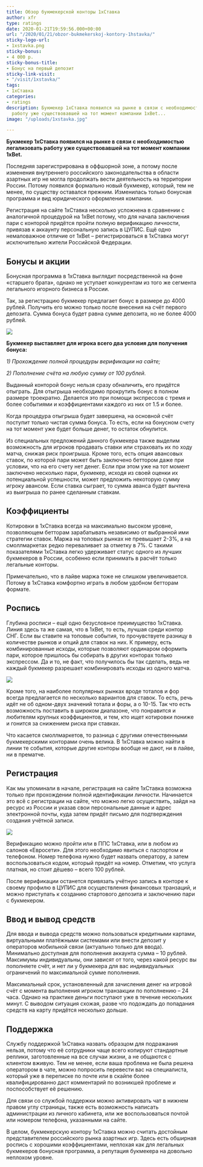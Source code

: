 ```yaml
---
title: Обзор букмекерской конторы 1хСтавка
author: xfr
type: ratings
date: 2020-01-21T19:59:56.000+00:00
url: "/2020/01/21/obzor-bukmekerskoj-kontory-1hstavka/"
sticky-logo-url:
- 1xstavka.png
sticky-bonus:
- 4 000 р.
sticky-bonus-title:
- Бонус на первый депозит
sticky-link-visit:
- "/visit/1xstavka/"
tags:
- 1хСтавка
categories:
- ratings
description: Букмекер 1хСтавка появился на рынке в связи с необходимостью легализовать
  работу уже существовавшей на тот момент компании 1хBet...
image: "/uploads/1xstavka.jpg"

---
```

**Букмекер 1хСтавка появился на рынке в связи с необходимостью легализовать работу уже существовавшей на тот момент компании 1хBet.**

Последняя зарегистрирована в оффшорной зоне, а потому после изменения внутреннего российского законодательства в области азартных игр не могла продолжать вести деятельность на территории России. Потому появился формально новый букмекер, который, тем не менее, по существу оставался прежним. Изменилась только бонусная программа и вид юридического оформления компании.

Регистрация на сайте 1хСтавка несколько усложнена в сравнении с аналогичной процедурой на 1хBet потому, что для начала заключения пари с конторой придётся пройти полную верификацию личности, привязав к аккаунту персональную запись в ЦУПИС. Ещё одно немаловажное отличие от 1хBet – регистрироваться в 1хСтавка могут исключительно жители Российской Федерации.

## Бонусы и акции

Бонусная программа в 1хСтавка выглядит посредственной на фоне «старшего брата», однако не уступает конкурентам из того же сегмента легального игорного бизнеса в России.

Так, за регистрацию букмекер предлагает бонус в размере до 4000 рублей. Получить его можно только после внесения на счёт первого депозита. Сумма бонуса будет равна сумме депозита, но не более 4000 рублей.

![](/uploads/1xstavka2.jpg)

**Букмекер выставляет для игрока всего два условия для получения бонуса:**

_1) Прохождение полной процедуры верификации на сайте;_

_2) Пополнение счёта на любую сумму от 100 рублей._

Выданный конторой бонус нельзя сразу обналичить, его придётся отыграть. Для отыгрыша необходимо прокрутить бонус в полном размере троекратно. Делается это при помощи экспрессов с тремя и более событиями и коэффициентами каждого из них от 1.5 и более.

Когда процедура отыгрыша будет завершена, на основной счёт поступит только чистая сумма бонуса. То есть, если на бонусном счету на тот момент уже будет больше денег, то остаток обнулится.

Из специальных предложений данного букмекера также выделим возможность для игроков продавать ставки или страховать их по ходу матча, снижая риск проигрыша. Кроме того, есть опция авансовых ставок, по которой пари может быть заключено беттором даже при условии, что на его счету нет денег. Если при этом уже на тот момент заключено несколько пари, букмекер, исходя из своей оценки их потенциальной успешности, может предложить некоторую сумму игроку авансом. Если ставка сыграет, то сумма аванса будет вычтена из выигрыша по ранее сделанным ставкам.

## Коэффициенты

Котировки в 1хСтавка всегда на максимально высоком уровне, позволяющем бетторам зарабатывать независимо от выбранной ими стратегии ставок. Маржа на топовых рынках не превышает 2-3%, а на смоллмаркетах редко переваливает за отметку в 7%. С такими показателями 1хСтавка легко удерживает статус одного из лучших букмекеров в России, особенно если принимать в расчёт только легальные конторы.

Примечательно, что в лайве маржа тоже не слишком увеличивается. Потому в 1хСтавка комфортно играть в любом удобном бетторам формате.

## Роспись

Глубина росписи – ещё одно безусловное преимущество 1хСтавка. Линия здесь та же самая, что в 1хBet, то есть, лучшая среди контор СНГ. Если вы ставите на топовые события, то прочувствуете разницу в количестве рынков и опций для ставок на них. К примеру, есть комбинированные исходы, которые позволяют ординаром оформить пари, которое пришлось бы собирать в других конторах только экспрессом. Да и то, не факт, что получилось бы так сделать, ведь не каждый букмекер разрешает комбинировать исходы из одного матча.

![](/uploads/1xstavka3.jpg)

Кроме того, на наиболее популярных рынках вроде тоталов и фор всегда предлагается по несколько вариантов для ставок. То есть, речь идёт не об одном-двух значений тотала и форы, а о 10-15. Так что есть возможность поставить в широком диапазоне, что понравится и любителям крупных коэффициентов, и тем, кто ищет котировки пониже и гонится за снижением риска при ставках.

Что касается смоллмаркетов, то разница с другими отечественными букмекерскими конторами очень велика. В 1хСтавка можно найти в линии те события, которые другие конторы вообще не дают, ни в лайве, ни в прематче.

## Регистрация

Как мы упоминали в начале, регистрация на сайте 1хСтавка возможна только при прохождении полной идентификации личности. Начинается это всё с регистрации на сайте, что можно легко осуществить, зайдя на ресурс из России и указав свои персональные данные и адрес электронной почты, куда затем придёт письмо для подтверждения создания учётной записи.

![](/uploads/1xstavka4.jpg)

Верификацию можно пройти или в ППС 1хСтавка, или в любом из салонов «Евросети». Для этого необходимо явиться с паспортом и телефоном. Номер телефона нужно будет назвать оператору, а затем воспользоваться кодом, который придёт на номер. Отметим, что услуга платная, но стоит дёшево – всего 100 рублей.

После верификации останется привязать учётную запись в конторе к своему профилю в ЦУПИС для осуществления финансовых транзаций, и можно приступать к созданию стартового депозита и заключению пари с букмекером.

## Ввод и вывод средств

Для ввода и вывода средств можно пользоваться кредитными картами, виртуальными платёжными системами или внести депозит у операторов мобильной связи (актуально только для ввода). Минимально доступная для пополнения аккаунта сумма – 10 рублей. Максимумы индивидуальны, они зависят от того, через какой ресурс вы пополняете счёт, и нет ли у букмекера для вас индивидуальных ограничений по максимальной сумме пополнения.

Максимальный срок, установленный для зачисления денег на игровой счёт с момента выполнения игроком транзакции по пополнению – 24 часа. Однако на практике деньги поступают уже в течение нескольких минут. С выводом ситуация схожая, разве что подождать до попадания средств на карту придётся несколько дольше.

## Поддержка

Службу поддержкой 1хСтавка назвать образцом для подражания нельзя, потому что её сотрудники чаще всего копируют стандартные реплики, заготовленные на все случаи жизни, а не общаются с клиентом вживую. Тем не менее, если ваша проблема не была решена оператором в чате, можно попросить перевести вас на специалиста, который уже в переписке по почте или в скайпе более квалифицированно даст комментарий по возникшей проблеме и поспособствует её решению.

Для связи со службой поддержки можно активировать чат в нижнем правом углу страницы, также есть возможность написать администрации из личного кабинета, или же воспользоваться почтой или номером телефона, указанными на сайте.

В целом, букмекерскую контору 1хСтавка можно считать достойным представителем российского рынка азартных игр. Здесь есть обширная роспись с хорошими коэффициентами, неплохая как для легальных букмекеров бонусная программа, а репутация букмекера на довольно неплохом уровне.
